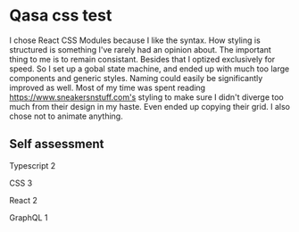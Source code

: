 # Qasa css test

I chose React CSS Modules because I like the syntax. How styling is structured is something I've rarely had an opinion about. The important thing to me is to remain consistant.
Besides that I optized exclusively for speed. So I set up a gobal state machine, and ended up with much too large components and generic styles. Naming could easily be significantly improved as well.
Most of my time was spent reading https://www.sneakersnstuff.com's styling to make sure I didn't diverge too much from their design in my haste. Even ended up copying their grid. I also chose not to animate anything.

## Self assessment

Typescript 2

CSS 3

React 2

GraphQL 1
